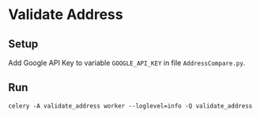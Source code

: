 
# Validate Address

## Setup

Add Google API Key to variable ```GOOGLE_API_KEY``` in file ```AddressCompare.py```.

## Run

~~~
celery -A validate_address worker --loglevel=info -Q validate_address
~~~

